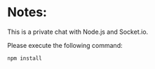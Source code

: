 # Notes:

This is a private chat with Node.js and Socket.io.

Please execute the following command:

```
npm install
```